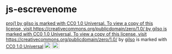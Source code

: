 # js-escrevenome

<p xmlns:cc="http://creativecommons.org/ns#" xmlns:dct="http://purl.org/dc/terms/"><a property="dct:title" rel="cc:attributionURL" href="https://gilsolima.github.io/js-escrevenome/">proj1 by gilso is marked with CC0 1.0 Universal. To view a copy of this license, visit https://creativecommons.org/publicdomain/zero/1.0/ by gilso is marked with CC0 1.0 Universal. To view a copy of this license, visit https://creativecommons.org/publicdomain/zero/1.0/</a> by <a rel="cc:attributionURL dct:creator" property="cc:attributionName" href="https://gilsolima.github.io/js-escrevenome/">gilso</a> is marked with <a href="https://creativecommons.org/publicdomain/zero/1.0/?ref=chooser-v1" target="_blank" rel="license noopener noreferrer" style="display:inline-block;">CC0 1.0 Universal<img style="height:22px!important;margin-left:3px;vertical-align:text-bottom;" src="https://mirrors.creativecommons.org/presskit/icons/cc.svg?ref=chooser-v1" alt=""><img style="height:22px!important;margin-left:3px;vertical-align:text-bottom;" src="https://mirrors.creativecommons.org/presskit/icons/zero.svg?ref=chooser-v1" alt=""></a></p>
